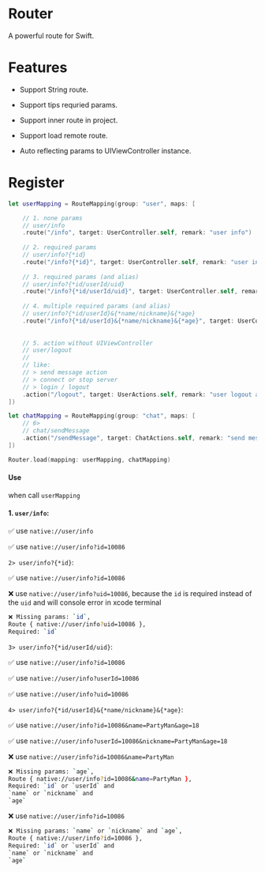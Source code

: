# Router

A powerful route for Swift.


# Features

* Support String route.

* Support tips requried params.

* Support inner route in project.

* Support load remote route.

* Auto reflecting params to UIViewController instance.


# Register

```swift
let userMapping = RouteMapping(group: "user", maps: [

    // 1. none params
    // user/info
    .route("/info", target: UserController.self, remark: "user info")
    
    // 2. required params
    // user/info?{*id}
    .route("/info?{*id}", target: UserController.self, remark: "user info")
    
    // 3. required params (and alias)
    // user/info?{*id/userId/uid}
    .route("/info?{*id/userId/uid}", target: UserController.self, remark: "user info")
    
    // 4. multiple required params (and alias)
    // user/info?{*id/userId}&{*name/nickname}&{*age}
    .route("/info?{*id/userId}&{*name/nickname}&{*age}", target: UserController.self, remark: "user info")
    
    
    // 5. action without UIViewController
    // user/logout
    // 
    // like:
    // > send message action
    // > connect or stop server
    // > login / logout
    .action("/logout", target: UserActions.self, remark: "user logout action")
])

let chatMapping = RouteMapping(group: "chat", maps: [
    // 6> 
    // chat/sendMessage
    .action("/sendMessage", target: ChatActions.self, remark: "send message")
])

Router.load(mapping: userMapping, chatMapping)
```

#### Use

when call `userMapping`

#### 1. `user/info`: 

✅ use `native://user/info`

✅ use `native://user/info?id=10086`


`2> user/info?{*id}`:
 
✅ use `native://user/info?id=10086`

❌ use `native://user/info?uid=10086`, because the `id` is required instead of the `uid` and will console error in xcode terminal

```sh
❌ Missing params: `id`,
Route { native://user/info?uid=10086 }, 
Required: `id` 
```


`3> user/info?{*id/userId/uid}`:

✅ use `native://user/info?id=10086`

✅ use `native://user/info?userId=10086`

✅ use `native://user/info?uid=10086`



`4> user/info?{*id/userId}&{*name/nickname}&{*age}`:


✅ use `native://user/info?id=10086&name=PartyMan&age=18`

✅ use `native://user/info?userId=10086&nickname=PartyMan&age=18`

❌ use `native://user/info?id=10086&name=PartyMan`

```sh
❌ Missing params: `age`,
Route { native://user/info?id=10086&name=PartyMan }, 
Required: `id` or `userId` and
`name` or `nickname` and
`age` 
```

❌ use `native://user/info?id=10086`

```sh
❌ Missing params: `name` or `nickname` and `age`,
Route { native://user/info?id=10086 }, 
Required: `id` or `userId` and
`name` or `nickname` and
`age` 
```
